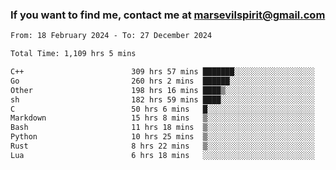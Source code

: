 ### If you want to find me, contact me at marsevilspirit@gmail.com

<!--
**marsevilspirit/marsevilspirit** is a ✨ _special_ ✨ repository because its `README.md` (this file) appears on your GitHub profile.

Here are some ideas to get you started:

- 🔭 I’m currently working on ...
- 🌱 I’m currently learning ...
- 👯 I’m looking to collaborate on ...
- 🤔 I’m looking for help with ...
- 💬 Ask me about ...
- 📫 How to reach me: ...
- 😄 Pronouns: ...
- ⚡ Fun fact: ...
-->
<!--START_SECTION:waka-->

```txt
From: 18 February 2024 - To: 27 December 2024

Total Time: 1,109 hrs 5 mins

C++                        309 hrs 57 mins ███████░░░░░░░░░░░░░░░░░░   27.95 %
Go                         260 hrs 2 mins  ██████░░░░░░░░░░░░░░░░░░░   23.45 %
Other                      198 hrs 16 mins ████▒░░░░░░░░░░░░░░░░░░░░   17.88 %
sh                         182 hrs 59 mins ████░░░░░░░░░░░░░░░░░░░░░   16.50 %
C                          50 hrs 6 mins   █░░░░░░░░░░░░░░░░░░░░░░░░   04.52 %
Markdown                   15 hrs 8 mins   ▒░░░░░░░░░░░░░░░░░░░░░░░░   01.36 %
Bash                       11 hrs 18 mins  ▒░░░░░░░░░░░░░░░░░░░░░░░░   01.02 %
Python                     10 hrs 25 mins  ▒░░░░░░░░░░░░░░░░░░░░░░░░   00.94 %
Rust                       8 hrs 22 mins   ▒░░░░░░░░░░░░░░░░░░░░░░░░   00.76 %
Lua                        6 hrs 18 mins   ░░░░░░░░░░░░░░░░░░░░░░░░░   00.57 %
```

<!--END_SECTION:waka-->
